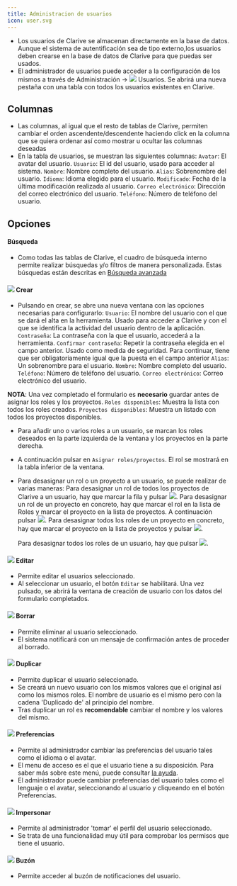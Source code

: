 ```yaml
---
title: Administracion de usuarios
icon: user.svg
---
```

* Los usuarios de Clarive se almacenan directamente en la base de datos. Aunque el sistema de autentificación sea de tipo externo,los usuarios deben crearse en la base de datos de Clarive para que puedas ser usados.
* El administrador de usuarios puede acceder a la configuración de los mismos a través de Administración → <img src="/static/images/icons/user.svg" /> Usuarios. Se abrirá una nueva pestaña con una tabla con todos los usuarios existentes en Clarive.

## Columnas
* Las columnas, al igual que el resto de tablas de Clarive, permiten cambiar el orden ascendente/descendente haciendo click en la columna que se quiera ordenar así como mostrar u ocultar las columnas deseadas
* En la tabla de usuarios, se muestran las siguientes columnas:
    `Avatar`: El avatar del usuario.
    `Usuario`: El id del usuario, usado para acceder al sistema.
    `Nombre`: Nombre completo del usuario.
    `Alias`: Sobrenombre del usuario.
    `Idioma`: Idioma elegido para el usuario.
    `Modificado`: Fecha de la última modificación realizada al usuario.
    `Correo electrónico`: Dirección del correo electrónico del usuario.
    `Teléfono`: Número de teléfono del usuario.


## Opciones

#### Búsqueda
* Como todas las tablas de Clarive, el cuadro de búsqueda interno permite realizar búsquedas y/o filtros de manera personalizada. Estas búsquedas están descritas en [Búsqueda avanzada](getting-started/search-syntax)

#### <img src="/static/images/icons/add.svg" /> Crear
* Pulsando en crear, se abre una nueva ventana con las opciones necesarias para configurarlo:
    `Usuario`: El nombre del usuario con el que se dará el alta en la herramienta. Usado para acceder a Clarive y con el que se identifica la actividad del usuario dentro de la aplicación.
    `Contraseña`: La contraseña con la que el usuario, accederá a la herramienta.
    `Confirmar contraseña`: Repetir la contraseña elegida en el campo anterior. Usado como medida de seguridad. Para continuar, tiene que ser obligatoriamente igual que la puesta en el campo anterior
    `Alias`: Un sobrenombre para el usuario.
    `Nombre`: Nombre completo del usuario.
    `Teléfono`: Número de teléfono del usuario.
    `Correo electrónico`: Correo electrónico del usuario.

**NOTA**: Una vez completado el formulario es **necesario** guardar antes de asignar los roles y los proyectos.
    `Roles disponibles`: Muestra la lista con todos los roles creados.
    `Proyectos disponibles`: Muestra un listado con todos los proyectos disponibles.


* Para añadir uno o varios roles a un usuario, se marcan los roles deseados en la parte izquierda de la ventana y los proyectos en la parte derecha.
* A continuación pulsar en `Asignar roles/proyectos`. El rol se mostrará en la tabla inferior de la ventana.
* Para desasignar un rol o un proyecto a un usuario, se puede realizar de varias maneras:
    Para desasignar un rol de todos los proyectos de Clarive a un usuario, hay que marcar la fila y pulsar <img src="/static/images/icons/delete_red.png" />.
    Para desasignar un rol de un proyecto en concreto, hay que marcar el rol en la lista de Roles y marcar el proyecto en la lista de proyectos. A continuación pulsar <img src="/static/images/icons/key_delete.png" />.
    Para desasignar todos los roles de un proyecto en concreto, hay que marcar el proyecto en la lista de proyectos y pulsar <img src="/static/images/icons/key_delete.png" />.

    Para desasignar todos los roles de un usuario, hay que pulsar <img src="/static/images/icons/del_all.png" />.


#### <img src="/static/images/icons/edit.svg" /> Editar

* Permite editar el usuarios seleccionado.
* Al seleccionar un usuario, el botón `Editar` se habilitará. Una vez pulsado, se abrirá la ventana de creación de usuario con los datos del formulario completados.


#### <img src="/static/images/icons/delete_.png" /> Borrar
* Permite eliminar al usuario seleccionado.
* El sistema notificará con un mensaje de confirmación antes de proceder al borrado.


#### <img src="/static/images/icons/copy.gif" /> Duplicar

* Permite duplicar el usuario seleccionado.
* Se creará un nuevo usuario con los mismos valores que el original así como los mismos roles. El nombre de usuario es el mismo pero con la cadena 'Duplicado de' al principio del nombre.
* Tras duplicar un rol es **recomendable** cambiar el nombre y los valores del mismo.

#### <img src="/static/images/icons/prefs.png" /> Preferencias
* Permite al administrador cambiar las preferencias del usuario tales como el idioma o el avatar.
* El menu de acceso es el que el usuario tiene a su disposición. Para saber más sobre este menú, puede consultar [la ayuda](getting-started/prefs).
* El administrador puede cambiar preferencias del usuario tales como el lenguaje o el avatar, seleccionando al usuario y cliqueando en el botón Preferencias.



#### <img src="/static/images/icons/surrogate.png" /> Impersonar
* Permite al administrador 'tomar' el perfil del usuario seleccionado.
* Se trata de una funcionalidad muy útil para comprobar los permisos que tiene el usuario.

#### <img src="/static/images/icons/envelope.png" /> Buzón
* Permite acceder al buzón de notificaciones del usuario.